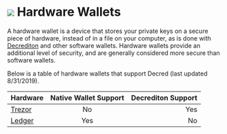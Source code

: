 # <img class="dcr-icon" src="/img/dcr-icons/Wallet.svg" /> Hardware Wallets

A hardware wallet is a device that stores your private keys on a secure piece of hardware, instead
of in a file on your computer, as is done with [Decrediton](../decrediton/decrediton-setup/) and other software wallets. Hardware wallets provide an additional level of security, and are generally considered more secure than software wallets.

Below is a table of hardware wallets that support Decred (last updated 8/31/2019).

| Hardware        | Native Wallet Support           | Decrediton Support  |
| ------------- |:-------------:| -----:|
| [Trezor](https://trezor.io/)     | No | Yes |
| [Ledger](https://www.ledger.com/)     | Yes      |   No |
